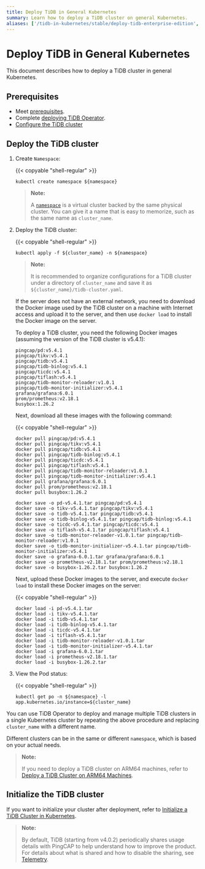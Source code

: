 ```yaml
---
title: Deploy TiDB in General Kubernetes
summary: Learn how to deploy a TiDB cluster on general Kubernetes.
aliases: ['/tidb-in-kubernetes/stable/deploy-tidb-enterprise-edition','/tidb-in-kubernetes/v1.3/deploy-tidb-enterprise-edition']
---
```


# Deploy TiDB in General Kubernetes

This document describes how to deploy a TiDB cluster in general Kubernetes.

## Prerequisites

- Meet [prerequisites](prerequisites.md).
- Complete [deploying TiDB Operator](deploy-tidb-operator.md).
- [Configure the TiDB cluster](configure-a-tidb-cluster.md)

## Deploy the TiDB cluster

1. Create `Namespace`:

    {{< copyable "shell-regular" >}}

    ``` shell
    kubectl create namespace ${namespace}
    ```

    > **Note:**
    >
    > A [`namespace`](https://kubernetes.io/docs/concepts/overview/working-with-objects/namespaces/) is a virtual cluster backed by the same physical cluster. You can give it a name that is easy to memorize, such as the same name as `cluster_name`.

2. Deploy the TiDB cluster:

    {{< copyable "shell-regular" >}}

    ``` shell
    kubectl apply -f ${cluster_name} -n ${namespace}
    ```

    > **Note:**
    >
    > It is recommended to organize configurations for a TiDB cluster under a directory of `cluster_name` and save it as `${cluster_name}/tidb-cluster.yaml`.

    If the server does not have an external network, you need to download the Docker image used by the TiDB cluster on a machine with Internet access and upload it to the server, and then use `docker load` to install the Docker image on the server.

    To deploy a TiDB cluster, you need the following Docker images (assuming the version of the TiDB cluster is v5.4.1):

    ```shell
    pingcap/pd:v5.4.1
    pingcap/tikv:v5.4.1
    pingcap/tidb:v5.4.1
    pingcap/tidb-binlog:v5.4.1
    pingcap/ticdc:v5.4.1
    pingcap/tiflash:v5.4.1
    pingcap/tidb-monitor-reloader:v1.0.1
    pingcap/tidb-monitor-initializer:v5.4.1
    grafana/grafana:6.0.1
    prom/prometheus:v2.18.1
    busybox:1.26.2
    ```

    Next, download all these images with the following command:

    {{< copyable "shell-regular" >}}

    ```shell
    docker pull pingcap/pd:v5.4.1
    docker pull pingcap/tikv:v5.4.1
    docker pull pingcap/tidb:v5.4.1
    docker pull pingcap/tidb-binlog:v5.4.1
    docker pull pingcap/ticdc:v5.4.1
    docker pull pingcap/tiflash:v5.4.1
    docker pull pingcap/tidb-monitor-reloader:v1.0.1
    docker pull pingcap/tidb-monitor-initializer:v5.4.1
    docker pull grafana/grafana:6.0.1
    docker pull prom/prometheus:v2.18.1
    docker pull busybox:1.26.2

    docker save -o pd-v5.4.1.tar pingcap/pd:v5.4.1
    docker save -o tikv-v5.4.1.tar pingcap/tikv:v5.4.1
    docker save -o tidb-v5.4.1.tar pingcap/tidb:v5.4.1
    docker save -o tidb-binlog-v5.4.1.tar pingcap/tidb-binlog:v5.4.1
    docker save -o ticdc-v5.4.1.tar pingcap/ticdc:v5.4.1
    docker save -o tiflash-v5.4.1.tar pingcap/tiflash:v5.4.1
    docker save -o tidb-monitor-reloader-v1.0.1.tar pingcap/tidb-monitor-reloader:v1.0.1
    docker save -o tidb-monitor-initializer-v5.4.1.tar pingcap/tidb-monitor-initializer:v5.4.1
    docker save -o grafana-6.0.1.tar grafana/grafana:6.0.1
    docker save -o prometheus-v2.18.1.tar prom/prometheus:v2.18.1
    docker save -o busybox-1.26.2.tar busybox:1.26.2
    ```

    Next, upload these Docker images to the server, and execute `docker load` to install these Docker images on the server:

    {{< copyable "shell-regular" >}}

    ```shell
    docker load -i pd-v5.4.1.tar
    docker load -i tikv-v5.4.1.tar
    docker load -i tidb-v5.4.1.tar
    docker load -i tidb-binlog-v5.4.1.tar
    docker load -i ticdc-v5.4.1.tar
    docker load -i tiflash-v5.4.1.tar
    docker load -i tidb-monitor-reloader-v1.0.1.tar
    docker load -i tidb-monitor-initializer-v5.4.1.tar
    docker load -i grafana-6.0.1.tar
    docker load -i prometheus-v2.18.1.tar
    docker load -i busybox-1.26.2.tar
    ```

3. View the Pod status:

    {{< copyable "shell-regular" >}}

    ``` shell
    kubectl get po -n ${namespace} -l app.kubernetes.io/instance=${cluster_name}
    ```

You can use TiDB Operator to deploy and manage multiple TiDB clusters in a single Kubernetes cluster by repeating the above procedure and replacing `cluster_name` with a different name.

Different clusters can be in the same or different `namespace`, which is based on your actual needs.

> **Note:**
>
> If you need to deploy a TiDB cluster on ARM64 machines, refer to [Deploy a TiDB Cluster on ARM64 Machines](deploy-cluster-on-arm64.md).

## Initialize the TiDB cluster

If you want to initialize your cluster after deployment, refer to [Initialize a TiDB Cluster in Kubernetes](initialize-a-cluster.md).

> **Note:**
>
> By default, TiDB (starting from v4.0.2) periodically shares usage details with PingCAP to help understand how to improve the product. For details about what is shared and how to disable the sharing, see [Telemetry](https://docs.pingcap.com/tidb/stable/telemetry).
